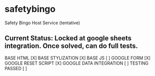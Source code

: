 # safetybingo
Safety Bingo Host Service (tentative)

## Current Status: Locked at google sheets integration. Once solved, can do full tests.


BASE HTML                 [X]
BASE STYLIZATION          [X]
BASE JS                   [ ]
GOOGLE FORM               [X]
GOOGLE RESET SCRIPT       [X]
GOOGLE DATA INTEGRATION   [ ]
TESTING PASSED            [ ]
